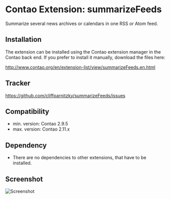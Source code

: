 Contao Extension: summarizeFeeds
================================

Summarize several news archives or calendars in one RSS or Atom feed.


Installation
------------

The extension can be installed using the Contao extension manager in the Contao
back end. If you prefer to install it manually, download the files here:

http://www.contao.org/en/extension-list/view/summarizeFeeds.en.html


Tracker
-------

https://github.com/cliffparnitzky/summarizeFeeds/issues


Compatibility
-------------

- min. version: Contao 2.9.5
- max. version: Contao 2.11.x


Dependency
----------

- There are no dependencies to other extensions, that have to be installed.


Screenshot
----------

![Screenshot](https://raw.github.com/cliffparnitzky/summarizeFeeds/master/screenshot.jpg)